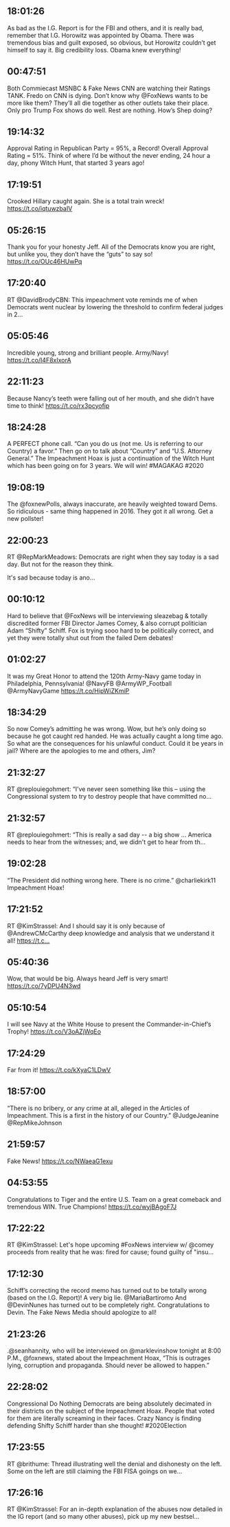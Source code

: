 ## 18:01:26
As bad as the I.G. Report is for the FBI and others, and it is really bad, remember that I.G. Horowitz was appointed by Obama. There was tremendous bias and guilt exposed, so obvious, but Horowitz couldn’t get himself to say it. Big credibility loss. Obama knew everything!
## 00:47:51
Both Commiecast MSNBC &amp; Fake News CNN are watching their Ratings TANK.  Fredo on CNN is dying. Don’t know why @FoxNews wants to be more like them? They’ll all die together as other outlets take their place. Only pro Trump Fox shows do well. Rest are nothing. How’s Shep doing?
## 19:14:32
Approval Rating in Republican Party = 95%, a Record! Overall Approval Rating = 51%. Think of where I’d be without the never ending, 24 hour a day, phony Witch Hunt, that started 3 years ago!
## 17:19:51
Crooked Hillary caught again. She is a total train wreck! https://t.co/iqtuwzbaIV
## 05:26:15
Thank you for your honesty Jeff. All of the Democrats know you are right, but unlike you, they don’t have the “guts” to say so! https://t.co/OUc46HUwPq
## 17:20:40
RT @DavidBrodyCBN: This impeachment vote reminds me of when Democrats went nuclear by lowering the threshold to confirm federal judges in 2…
## 05:05:46
Incredible young, strong and brilliant people. Army/Navy! https://t.co/I4F8xIxorA
## 22:11:23
Because Nancy’s teeth were falling out of her mouth, and she didn’t have time to think! https://t.co/rx3pcyofip
## 18:24:28
A PERFECT phone call. “Can you do us (not me. Us is referring to our Country) a favor.” Then go on to talk about “Country” and “U.S. Attorney General.” The Impeachment Hoax is just a continuation of the Witch Hunt which has been going on for 3 years. We will win!  #MAGAKAG #2020
## 19:08:19
The @foxnewPolls, always inaccurate, are heavily weighted toward Dems. So ridiculous - same thing happened in 2016. They got it all wrong. Get a new pollster!
## 22:00:23
RT @RepMarkMeadows: Democrats are right when they say today is a sad day. But not for the reason they think.

It's sad because today is ano…
## 00:10:12
Hard to believe that @FoxNews will be interviewing sleazebag &amp; totally discredited former FBI Director James Comey, &amp; also corrupt politician Adam “Shifty” Schiff. Fox is trying sooo hard to be politically correct, and yet they were totally shut out from the failed Dem debates!
## 01:02:27
It was my Great Honor to attend the 120th Army-Navy game today in Philadelphia, Pennsylvania! @NavyFB @ArmyWP_Football @ArmyNavyGame https://t.co/HipWiZKmiP
## 18:34:29
So now Comey’s admitting he was wrong. Wow, but he’s only doing so because he got caught red handed. He was actually caught a long time ago. So what are the consequences for his unlawful conduct. Could it be years in jail? Where are the apologies to me and others, Jim?
## 21:32:27
RT @replouiegohmert: “I’ve never seen something like this – using the Congressional system to try to destroy people that have committed no…
## 21:32:57
RT @replouiegohmert: “This is really a sad day -- a big show … America needs to hear from the witnesses; and, we didn't get to hear from th…
## 19:02:28
“The President did nothing wrong here. There is no crime.” @charliekirk11  Impeachment Hoax!
## 17:21:52
RT @KimStrassel: And I should say it is only because of @AndrewCMcCarthy deep knowledge and analysis that we understand it all! https://t.c…
## 05:40:36
Wow, that would be big. Always heard Jeff is very smart! https://t.co/7yDPU4N3wd
## 05:10:54
I will see Navy at the White House to present the Commander-in-Chief’s Trophy! https://t.co/V3oAZjWqEo
## 17:24:29
Far from it! https://t.co/kXyaC1LDwV
## 18:57:00
“There is no bribery, or any crime at all, alleged in the Articles of Impeachment. This is a first in the history of our Country.” @JudgeJeanine @RepMikeJohnson
## 21:59:57
Fake News! https://t.co/NWaeaG1exu
## 04:53:55
Congratulations to Tiger and the entire U.S. Team on a great comeback and tremendous WIN. True Champions! https://t.co/wyjBAgoF7J
## 17:22:22
RT @KimStrassel: Let's hope upcoming #FoxNews interview w/ @comey proceeds from reality that he was: fired for cause; found guilty of "insu…
## 17:12:30
Schiff’s correcting the record memo has turned out to be totally wrong (based on the I.G. Report)! A very big lie. @MariaBartiromo And @DevinNunes has turned out to be completely right. Congratulations to Devin. The Fake News Media should apologize to all!
## 21:23:26
.@seanhannity, who will be interviewed on @marklevinshow tonight at 8:00 P.M., @foxnews, stated about the Impeachment Hoax, “This is outrages lying, corruption and propaganda. Should never be allowed to happen.”
## 22:28:02
Congressional Do Nothing Democrats are being absolutely decimated in their districts on the subject of the Impeachment Hoax. People that voted for them are literally screaming in their faces. Crazy Nancy is finding defending Shifty Schiff harder than she thought! #2020Election
## 17:23:55
RT @brithume: Thread illustrating well the denial and dishonesty on the left. Some on the left are still claiming the FBI FISA goings on we…
## 17:26:16
RT @KimStrassel: For an in-depth explanation of the abuses now detailed in the IG report (and so many other abuses), pick up my new bestsel…
